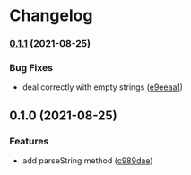 # Changelog

### [0.1.1](https://www.github.com/cheminfo/dynamic-typing/compare/v0.1.0...v0.1.1) (2021-08-25)


### Bug Fixes

* deal correctly with empty strings ([e9eeaa1](https://www.github.com/cheminfo/dynamic-typing/commit/e9eeaa1bf1294470650fbe162ab3f5365eca70f2))

## 0.1.0 (2021-08-25)


### Features

* add parseString method ([c989dae](https://www.github.com/cheminfo/dynamic-typing/commit/c989dae846bce1f44879b1701e5a48e3cd59e81b))
